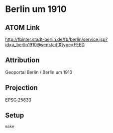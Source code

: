 Berlin um 1910
==============

ATOM Link
---------

http://fbinter.stadt-berlin.de/fb/berlin/service.jsp?id=a_berlin1910@senstadt&type=FEED

Attribution
-----------

Geoportal Berlin / Berlin um 1910

Projection
----------

[EPSG:25833](http://spatialreference.org/ref/epsg/25833/)

Setup
-----

```
make
```
